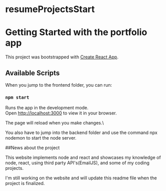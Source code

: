# resumeProjectsStart
# Getting Started with the portfolio app

This project was bootstrapped with [Create React App](https://github.com/facebook/create-react-app).

## Available Scripts

When you jump to the frontend folder, you can run:

### `npm start`

Runs the app in the development mode.\
Open [http://localhost:3000](http://localhost:3000) to view it in your browser.

The page will reload when you make changes.\

You also have to jump into the backend folder and use the command npx nodemon to start the node server.

##News about the project

This website implements node and react and showcases my knowledge of node, react, using third party API's(EmailJS), and some of my
coding projects.


I'm still working on the website and will update this readme file when the project is finalized.


